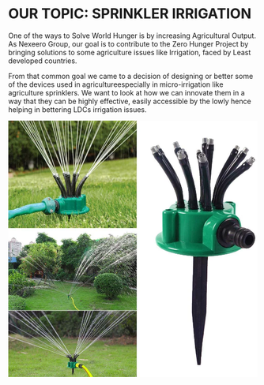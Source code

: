 # OUR TOPIC: SPRINKLER IRRIGATION

One of the ways to Solve World Hunger is by increasing Agricultural Output.
As Nexeero Group, our goal is to contribute to the Zero Hunger Project by bringing solutions to some agriculture issues like Irrigation, faced by Least developed countries. 

From that common goal we came to a decision of designing or better some of the devices used in agricultureespecially in micro-irrigation like agriculture sprinklers. We want to look at how we can innovate them in a way that they can be highly effective, easily accessible by the lowly hence helping in bettering LDCs irrigation issues.


![](../IMAGE/sprinkler.webp)